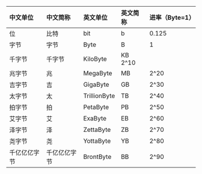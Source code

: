 |中文单位|中文简称|英文单位|英文简称|进率（Byte=1）|
|:-----------|:-----------|:-----------|:-----------|:-----------------|
|位         |比特      |bit         |b           |0.125             |
|字节      | 字节     | Byte       | B          | 1                |
|千字节   | 千字节  | KiloByte   | KB 2^10    |
|兆字节   | 兆        |MegaByte    | MB         | 2^20             |
|吉字节   | 吉        | GigaByte   | GB         | 2^30             |
|太字节   | 太        |TrillionByte| TB         | 2^40             |
|拍字节   |拍         | PetaByte   | PB         | 2^50             |
|艾字节   | 艾        | ExaByte    | EB         | 2^60             |
|泽字节   |泽         |ZettaByte   | ZB         | 2^70             |
|尧字节   | 尧        | YottaByte  | YB         | 2^80             |
|千亿亿亿字节| 千亿亿亿字节| BrontByte  | BB         | 2^90             |